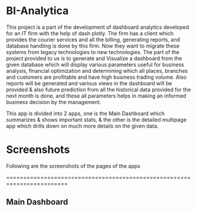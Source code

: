 # BI-Analytica
This project is a part of the development of dashboard analytics developed for an IT firm with the help of dash plotly. The firm has a client  which provides the courier services and all the billing, generating reports, and database handling is done by this firm. Now they want to migrate these systems from legacy technologies to new technologies. The part of the project provided to us is to generate and Visualize a dashboard from the given database which will display various parameters useful for business analysis, financial optimization and determining which all places, branches and customers are profitable and have high business trading volume. Also reports will be generated and various views in the dashboard will be provided &amp; also future prediction from all the historical data provided for the next month is done, and these all parameters helps in making an informed business decision by the management.

This app is divided into 2 apps, one is the Main Dashboard which summarizes & shows important stats, & the other is the detailed multipage app which drills down on much more details on the given data.

# Screenshots
Following are the screenshots of the pages of the apps 

========================================================================
  ##   Main Dashboard

